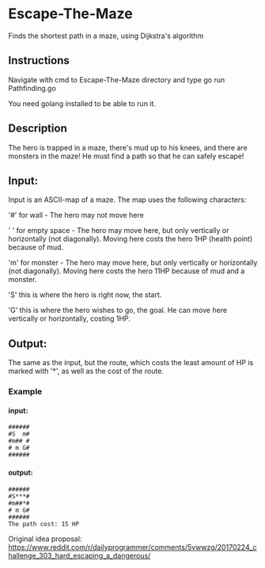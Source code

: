 # Escape-The-Maze
Finds the shortest path in a maze, using Dijkstra's algorithm

## Instructions

Navigate with cmd to Escape-The-Maze directory and type go run Pathfinding.go

You need golang installed to be able to run it.

## Description

The hero is trapped in a maze, there's mud up to his knees, and there are monsters in the maze! He must find a path so that he can safely escape!

## Input:

Input is an ASCII-map of a maze. The map uses the following characters:

'#' for wall - The hero may not move here

' ' for empty space - The hero may move here, but only vertically or horizontally (not diagonally). Moving here costs the hero 1HP (health point) because of mud.

'm' for monster - The hero may move here, but only vertically or horizontally (not diagonally). Moving here costs the hero 11HP because of mud and a monster.

'S' this is where the hero is right now, the start.

'G' this is where the hero wishes to go, the goal. He can move here vertically or horizontally, costing 1HP.


## Output:

The same as the input, but the route, which costs the least amount of HP is marked with '*', as well as the cost of the route.

### Example

#### input:
```
######
#S  m#
#m## #
# m G#
######
```

#### output:
```
######
#S***#
#m##*#
# m G#
######
The path cost: 15 HP
```

Original idea proposal: https://www.reddit.com/r/dailyprogrammer/comments/5vwwzg/20170224_challenge_303_hard_escaping_a_dangerous/
